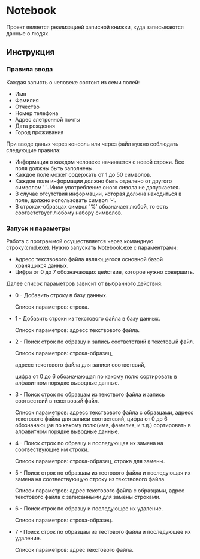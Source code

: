 # Notebook
Проект является реализацией записной книжки, куда записываются данные о людях.
## Инструкция
### Правила ввода
Каждая записть о человеке состоит из семи полей:
* Имя
* Фамилия
* Отчество
* Номер телефона
* Адрес элетронной почты
* Дата рождения
* Город проживания

При вводе даных через консоль или через файл нужно соблюдать следующие правила:
* Информация о каждом человеке начинается с новой строки. Все поля должны быть заполнены.
* Каждое поле может содержать от 1 до 50 символов.
* Каждое поле информации должно быть отделено от другого символом ' '. Иное употребление оного сивола не допускается.
* В случае отсутствия информации, которая должна находиться в поле, должно использовать символ '-'.
* В строках-образцах символ '%' обозначает любой, то есть соответствует любому набору символов.
### Запуск и параметры
Работа с программой осуществляется через командную строку(cmd.exe). Нужно запускать Notebook.exe с параментрами:
* Адресс текствового файла являющегося основной базой хранящихся данных.
* Цифра от 0 до 7 обозначающих действие, которое нужно совершить.

Далее список параметров зависит от выбранного действия:
* 0 - Добавить строку в базу данных.

     Список параметров: строка.
     
* 1 - Добавить строки из текстового файла в базу данных.

     Список параметров: адресс текствового файла.
     
* 2 - Поиск строк по образцу и запись соответствий в текстовый файл.

     Список параметров: строка-образец,
     
     адресс текстового файла для записи соответсвий,
     
     цифра от 0 до 6 обозначающая по какому полю сортировать в алфавитном порядке выводные данные.
     
* 3 - Поиск строк по образцам из текствого файла и запись соотвествий в текствовый файл.

     Список параметров: адресс текствового файла с образцами, адресс текстового файла для записи соответсвий, цифра от 0 до 6 обозначающая по какому полю(имя, фамилия, и т.д.) сортировать в алфавитном порядке выводные данные.
     
* 4 - Поиск строк по образцу и последующая их замена на соотвествующие им строки.

     Список параметров: строка-образец, строка для замены.
     
* 5 - Поиск строк по образцам из тестового файла и последующая их замена на соотвествующую строку из текствового файла.

     Список параметров: адрес текстового файла с образцами, адрес текстового файла с записанными для замены строками.
     
* 6 - Поиск строк по образцу и последующее их удаление.

     Список параметров: строка-образец.
     
* 7 - Поиск строк по образцам из тестового файла и последующее их удаление.

     Список параметров: адрес текстового файла.
